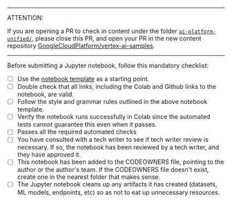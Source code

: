 ----------------------------------------------------------------------------------------------------
ATTENTION:

If you are opening a PR to check in content under the folder [`ai-platform-unified/`](https://github.com/GoogleCloudPlatform/ai-platform-samples/tree/main/ai-platform-unified), please close this PR, and open your PR in the new content repository [GoogleCloudPlatform/vertex-ai-samples](https://github.com/googlecloudplatform/vertex-ai-samples).

----------------------------------------------------------------------------------------------------

Before submitting a Jupyter notebook, follow this mandatory checklist:

- [ ] Use the [notebook template](https://github.com/GoogleCloudPlatform/ai-platform-samples/blob/main/ai-platform-unified/notebooks/notebook_template.ipynb) as a starting point.
- [ ] Double check that all links, including the Colab and Github links to the notebook, are valid.
- [ ] Follow the style and grammar rules outlined in the above notebook template.
- [ ] Verify the notebook runs successfully in Colab since the automated tests cannot guarantee this even when it passes.
- [ ] Passes all the required automated checks
- [ ] You have consulted with a tech writer to see if tech writer review is necessary. If so, the notebook has been reviewed by a tech writer, and they have approved it.
- [ ] This notebook has been added to the CODEOWNERS file, pointing to the author or the author's team. If the CODEOWNERS file doesn't exist, create one in the nearest folder that makes sense.
- [ ] The Jupyter notebook cleans up any artifacts it has created (datasets, ML models, endpoints, etc) so as not to eat up unnecessary resources.
